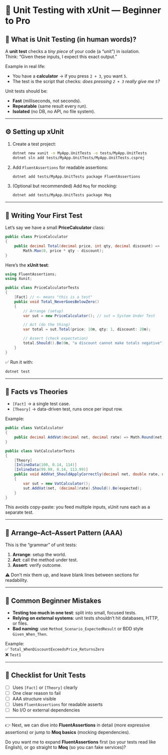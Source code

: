 # 🎯 Unit Testing with xUnit — Beginner to Pro

## 🧭 What is Unit Testing (in human words)?

A **unit test** checks a _tiny piece_ of your code (a “unit”) in isolation.  
Think: “Given these inputs, I expect this exact output.”

Example in real life:

- You have a **calculator** → if you press `2 + 3`, you want `5`.
- The test is the script that checks: _does pressing `2 + 3` really give me `5`?_

Unit tests should be:

- **Fast** (milliseconds, not seconds).
- **Repeatable** (same result every run).
- **Isolated** (no DB, no API, no file system).

---

## ⚙️ Setting up xUnit

1. Create a test project:

   ```bash
   dotnet new xunit -n MyApp.UnitTests -o tests/MyApp.UnitTests
   dotnet sln add tests/MyApp.UnitTests/MyApp.UnitTests.csproj
   ```

2. Add `FluentAssertions` for readable assertions:

   ```bash
   dotnet add tests/MyApp.UnitTests package FluentAssertions
   ```

3. (Optional but recommended) Add `Moq` for mocking:

   ```bash
   dotnet add tests/MyApp.UnitTests package Moq
   ```

---

## 📝 Writing Your First Test

Let’s say we have a small **PriceCalculator** class:

```csharp
public class PriceCalculator
{
    public decimal Total(decimal price, int qty, decimal discount) =>
        Math.Max(0, price * qty - discount);
}
```

Here’s the **xUnit test**:

```csharp
using FluentAssertions;
using Xunit;

public class PriceCalculatorTests
{
    [Fact] // <- means "this is a test"
    public void Total_NeverGoesBelowZero()
    {
        // Arrange (setup)
        var sut = new PriceCalculator(); // sut = System Under Test

        // Act (do the thing)
        var total = sut.Total(price: 10m, qty: 1, discount: 20m);

        // Assert (check expectation)
        total.Should().Be(0m, "a discount cannot make totals negative");
    }
}
```

✅ Run it with:

```bash
dotnet test
```

---

## 🧪 Facts vs Theories

- `[Fact]` → a single test case.
- `[Theory]` → data-driven test, runs once per input row.

Example:

```csharp
public class VatCalculator
{
    public decimal AddVat(decimal net, decimal rate) => Math.Round(net * (1 + rate), 2);
}

public class VatCalculatorTests
{
    [Theory]
    [InlineData(100, 0.14, 114)]
    [InlineData(99.99, 0.14, 113.99)]
    public void AddVat_ShouldApplyCorrectly(decimal net, double rate, decimal expected)
    {
        var sut = new VatCalculator();
        sut.AddVat(net, (decimal)rate).Should().Be(expected);
    }
}
```

This avoids copy-paste: you feed multiple inputs, xUnit runs each as a separate test.

---

## 🔄 Arrange–Act–Assert Pattern (AAA)

This is the “grammar” of unit tests:

1. **Arrange**: setup the world.
2. **Act**: call the method under test.
3. **Assert**: verify outcome.

⚠️ Don’t mix them up, and leave blank lines between sections for readability.

---

## 🛑 Common Beginner Mistakes

- **Testing too much in one test**: split into small, focused tests.
- **Relying on external systems**: unit tests shouldn’t hit databases, HTTP, or files.
- **Bad naming**: use `Method_Scenario_ExpectedResult` or BDD style `Given_When_Then`.

Example:  
✅ `Total_WhenDiscountExceedsPrice_ReturnsZero`  
❌ `Test1`

---

## 📌 Checklist for Unit Tests

- [ ] Uses `[Fact]` or `[Theory]` clearly
- [ ] One clear reason to fail
- [ ] AAA structure visible
- [ ] Uses `FluentAssertions` for readable asserts
- [ ] No I/O or external dependencies

---

👉 Next, we can dive into **FluentAssertions** in detail (more expressive assertions) or jump to **Moq basics** (mocking dependencies).

Do you want me to expand **FluentAssertions** first (so your tests read like English), or go straight to **Moq** (so you can fake services)?
